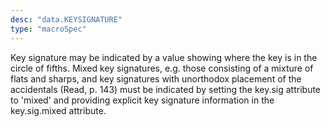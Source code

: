 ```yaml
---
desc: "data.KEYSIGNATURE"
type: "macroSpec"
---
```


Key signature may be indicated by a value showing where the key is in the circle of
fifths. Mixed key signatures, e.g. those consisting of a mixture of flats and sharps,
and
key signatures with unorthodox placement of the accidentals (Read, p. 143) must be
indicated
by setting the key.sig attribute to 'mixed' and providing explicit key signature information
in the key.sig.mixed attribute.